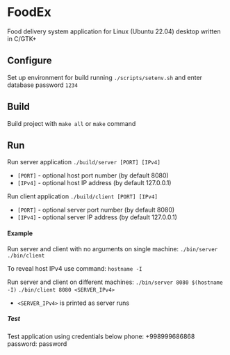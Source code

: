# FoodEx
Food delivery system application for Linux (Ubuntu 22.04) desktop written in C/GTK+

## Configure
Set up environment for build running `./scripts/setenv.sh`
and enter database password `1234`

## Build
Build project with `make all` or `make` command

## Run
Run server application `./build/server [PORT] [IPv4]`
- `[PORT]` - optional host port number (by default 8080)
- `[IPv4]` - optional host IP address (by default 127.0.0.1)

Run client application `./build/client [PORT] [IPv4]`
- `[PORT]` - optional server port number (by default 8080)
- `[IPv4]` - optional server IP address (by default 127.0.0.1)

#### Example
Run server and client with no arguments on single machine:
`./bin/server`
`./bin/client`

To reveal host IPv4 use command:
`hostname -I`

Run server and client on different machines:
`./bin/server 8080 $(hostname -I)`
`./bin/client 8080 <SERVER_IPv4>`
- `<SERVER_IPv4>` is printed as server runs

##### Test
Test application using credentials below
phone: +998999686868
password: password
